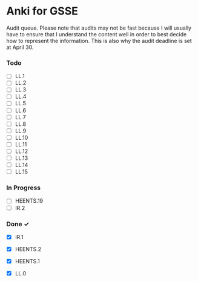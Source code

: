 # Anki for GSSE

Audit queue. Please note that audits may not be fast because I will usually have to ensure that I understand the content well in order to best decide how to represent the information. This is also why the audit deadline is set at April 30.

### Todo

- [ ] LL.1  
- [ ] LL.2  
- [ ] LL.3  
- [ ] LL.4  
- [ ] LL.5  
- [ ] LL.6  
- [ ] LL.7  
- [ ] LL.8  
- [ ] LL.9  
- [ ] LL.10  
- [ ] LL.11  
- [ ] LL.12  
- [ ] LL.13  
- [ ] LL.14  
- [ ] LL.15  

### In Progress

- [ ] HEENTS.19  
- [ ] IR.2  

### Done ✓

- [x] IR.1  
- [x] HEENTS.2  
- [x] HEENTS.1  
- [x] LL.0  

